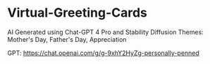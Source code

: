 # Virtual-Greeting-Cards

AI Generated using Chat-GPT 4 Pro and Stability Diffusion 
Themes: Mother's Day,  Father's Day, Appreciation

GPT: https://chat.openai.com/g/g-9xhY2HyZg-personally-penned
